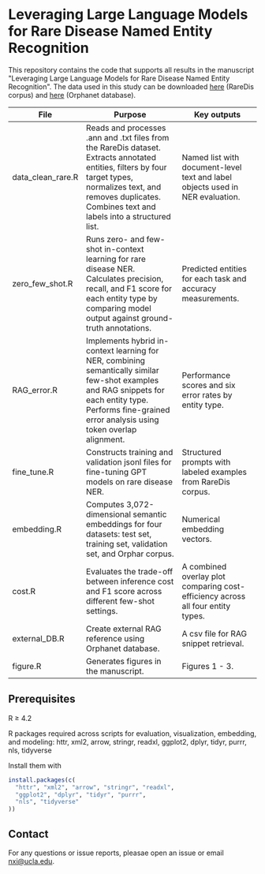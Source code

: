 # Leveraging Large Language Models for Rare Disease Named Entity Recognition

This repository contains the code that supports all results in the manuscript "Leveraging Large Language Models for Rare Disease Named Entity Recognition". The data used in this study can be downloaded [here](https://github.com/isegura/NLP4RARE-CM-UC3M) (RareDis corpus) and [here](https://www.orphadata.com/orphanet-scientific-knowledge/) (Orphanet database).

File | Purpose | Key outputs
-----|-----|-----|
data_clean_rare.R | Reads and processes .ann and .txt files from the RareDis dataset. Extracts annotated entities, filters by four target types, normalizes text, and removes duplicates. Combines text and labels into a structured list. | Named list with document-level text and label objects used in NER evaluation. ​
zero_few_shot.R | Runs zero- and few-shot in-context learning for rare disease NER. Calculates precision, recall, and F1 score for each entity type by comparing model output against ground-truth annotations. | Predicted entities for each task and accuracy measurements. ​
RAG_error.R | Implements hybrid in-context learning for NER, combining semantically similar few-shot examples and RAG snippets for each entity type. Performs fine-grained error analysis using token overlap alignment. | Performance scores and six error rates by entity type. ​
fine_tune.R | Constructs training and validation jsonl files for fine-tuning GPT models on rare disease NER. | Structured prompts with labeled examples from RareDis corpus. ​
embedding.R | Computes 3,072-dimensional semantic embeddings for four datasets: test set, training set, validation set, and Orphar corpus. | Numerical embedding vectors. 
cost.R | Evaluates the trade-off between inference cost and F1 score across different few-shot settings. | A combined overlay plot comparing cost-efficiency across all four entity types. ​
external_DB.R | Create external RAG reference using Orphanet database. | A csv file for RAG snippet retrieval. ​
figure.R | Generates figures in the manuscript. | Figures 1 - 3. ​​

## Prerequisites
R ≥ 4.2

R packages required across scripts for evaluation, visualization, embedding, and modeling: httr, xml2, arrow, stringr, readxl, ggplot2, dplyr, tidyr, purrr, nls, tidyverse

Install them with
```r
install.packages(c(
  "httr", "xml2", "arrow", "stringr", "readxl",
  "ggplot2", "dplyr", "tidyr", "purrr",
  "nls", "tidyverse"
))
```

## Contact
For any questions or issue reports, pleasae open an issue or email nxi@ucla.edu.
